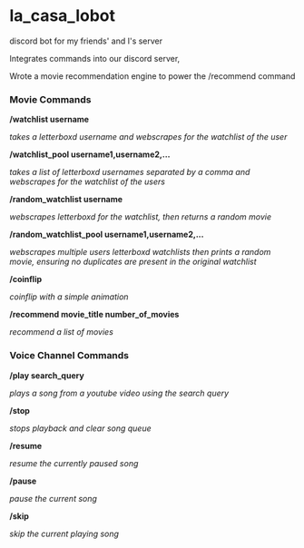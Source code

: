 # la_casa_lobot
discord bot for my friends' and I's server

Integrates commands into our discord server,

Wrote a movie recommendation engine to power the /recommend command

### Movie Commands

**/watchlist username**

*takes a letterboxd username and webscrapes for the watchlist of the user*

**/watchlist_pool username1,username2,...**

*takes a list of letterboxd usernames separated by a comma and webscrapes for the watchlist of the users*

**/random_watchlist username**

*webscrapes letterboxd for the watchlist, then returns a random movie*

**/random_watchlist_pool username1,username2,...**

*webscrapes multiple users letterboxd watchlists then prints a random movie, ensuring no duplicates are present in the original watchlist*

**/coinflip**

*coinflip with a simple animation*

**/recommend movie_title number_of_movies**

*recommend a list of movies*

### Voice Channel Commands

**/play search_query**

*plays a song from a youtube video using the search query*

**/stop**

*stops playback and clear song queue*

**/resume**

*resume the currently paused song*

**/pause**

*pause the current song*

**/skip**

*skip the current playing song*


